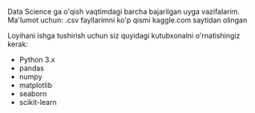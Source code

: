 Data Science ga o'qish vaqtimdagi barcha bajarilgan uyga vazifalarim.
Ma'lumot uchun: .csv fayllarimni ko'p qismi kaggle.com saytidan olingan

Loyihani ishga tushirish uchun siz quyidagi kutubxonalni o'rnatishingiz kerak:
- Python 3.x
- pandas
- numpy
- matplotlib
- seaborn
- scikit-learn
